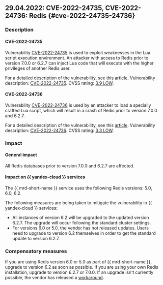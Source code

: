 ## 29.04.2022: CVE-2022-24735, CVE-2022-24736: Redis {#cve-2022-24735-24736}

### Description

#### CVE-2022-24735

Vulnerability [CVE-2022-24735](https://nvd.nist.gov/vuln/detail/CVE-2022-24735) is used to exploit weaknesses in the Lua script execution environment. An attacker with access to Redis prior to version 7.0.0 or 6.2.7 can inject Lua code that will execute with the higher privileges of another Redis user.

For a detailed description of the vulnerability, see this [article](https://github.com/redis/redis/security/advisories/GHSA-647m-2wmq-qmvq).
Vulnerability description: [CVE-2022-24735](https://nvd.nist.gov/vuln/detail/CVE-2022-24735).
CVSS rating: [3.9 LOW](https://nvd.nist.gov/vuln-metrics/cvss/v3-calculator?name=CVE-2022-24735&vector=AV:L/AC:L/PR:L/UI:R/S:U/C:L/I:L/A:N&version=3.1&source=GitHub,%20Inc.).

#### CVE-2022-24736

Vulnerability [CVE-2022-24736](https://nvd.nist.gov/vuln/detail/CVE-2022-24736) is used by an attacker to load a specially crafted Lua script, which will result in a crash of Redis prior to version 7.0.0 and 6.2.7.

For a detailed description of the vulnerability, see this [article](https://github.com/redis/redis/security/advisories/GHSA-3qpw-7686-5984).
Vulnerability description: [CVE-2022-24736](https://nvd.nist.gov/vuln/detail/CVE-2022-24736).
CVSS rating: [3.3 LOW](https://nvd.nist.gov/vuln-metrics/cvss/v3-calculator?name=CVE-2022-24736&vector=AV:L/AC:L/PR:L/UI:N/S:U/C:N/I:N/A:L&version=3.1&source=GitHub,%20Inc.).

### Impact

#### General impact

All Redis databases prior to version 7.0.0 and 6.2.7 are affected.

#### Impact on {{ yandex-cloud }} services

The {{ mrd-short-name }} service uses the following Redis versions: 5.0, 6.0, 6.2.

The following measures are being taken to mitigate the vulnerability in {{ yandex-cloud }} services:

* All instances of version 6.2 will be upgraded to the updated version 6.2.7. The upgrade will occur following the standard cluster settings.
* For versions 6.0 or 5.0, the vendor has not released updates. Users need to upgrade to version 6.2 themselves in order to get the standard update to version 6.2.7.
### Compensatory measures

If you are using Redis version 6.0 or 5.0 as part of {{ mrd-short-name }}, upgrade to version 6.2 as soon as possible.
If you are using your own Redis installation, upgrade to version 6.2.7 or 7.0.0. If an upgrade isn't currently possible, the vendor has released a [workaround](https://github.com/redis/redis/security/advisories/GHSA-3qpw-7686-5984).